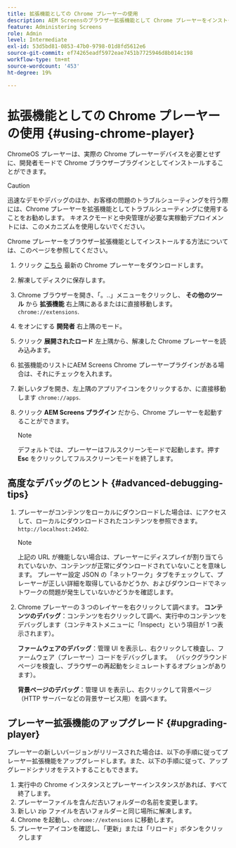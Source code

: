 ```yaml
---
title: 拡張機能としての Chrome プレーヤーの使用
description: AEM Screensのブラウザー拡張機能として Chrome プレーヤーをインストールする方法について説明します。
feature: Administering Screens
role: Admin
level: Intermediate
exl-id: 53d5bd81-0853-47b0-9798-01d8fd5612e6
source-git-commit: ef74265eadf5972eae7451b7725946d8b014c198
workflow-type: tm+mt
source-wordcount: '453'
ht-degree: 19%

---
```


# 拡張機能としての Chrome プレーヤーの使用 {#using-chrome-player}

ChromeOS プレーヤーは、実際の Chrome プレーヤーデバイスを必要とせずに、開発者モードで Chrome ブラウザープラグインとしてインストールすることができます。

>[!CAUTION]
>
> 迅速なデモやデバッグのほか、お客様の問題のトラブルシューティングを行う際には、Chrome プレーヤーを拡張機能としてトラブルシューティングに使用することをお勧めします。 キオスクモードと中央管理が必要な実稼動デプロイメントには、このメカニズムを使用しないでください。

Chrome プレーヤーをブラウザー拡張機能としてインストールする方法については、このページを参照してください。

1. クリック [こちら](https://download.macromedia.com/screens/) 最新の Chrome プレーヤーをダウンロードします。

1. 解凍してディスクに保存します。

1. Chrome ブラウザーを開き、「。..」メニューをクリックし、 **その他のツール** から **拡張機能** 右上隅にあるまたはに直接移動します。 `chrome://extensions`.

1. をオンにする **開発者** 右上隅のモード。

1. クリック **展開されたロード** 左上隅から、解凍した Chrome プレーヤーを読み込みます。

1. 拡張機能のリストにAEM Screens Chrome プレーヤープラグインがある場合は、それにチェックを入れます。

1. 新しいタブを開き、左上隅のアプリアイコンをクリックするか、に直接移動します `chrome://apps`.

1. クリック **AEM Screens プラグイン** だから、Chrome プレーヤーを起動することができます。

   >[!NOTE]
   >
   > デフォルトでは、プレーヤーはフルスクリーンモードで起動します。押す **Esc** をクリックしてフルスクリーンモードを終了します。


## 高度なデバッグのヒント {#advanced-debugging-tips}

1. プレーヤーがコンテンツをローカルにダウンロードした場合は、にアクセスして、ローカルにダウンロードされたコンテンツを参照できます。 `http://localhost:24502`.

   >[!NOTE]
   >
   > 上記の URL が機能しない場合は、プレーヤーにディスプレイが割り当てられていないか、コンテンツが正常にダウンロードされていないことを意味します。 プレーヤー設定 JSON の「ネットワーク」タブをチェックして、プレーヤーが正しい詳細を取得しているかどうか、およびダウンロードでネットワークの問題が発生していないかどうかを確認します。

1. Chrome プレーヤーの 3 つのレイヤーを右クリックして調べます。
   **コンテンツのデバッグ**：コンテンツを右クリックして調べ、実行中のコンテンツをデバッグします（コンテキストメニューに「Inspect」という項目が 1 つ表示されます）。

   **ファームウェアのデバッグ**：管理 UI を表示し、右クリックして検査し、ファームウェア（プレーヤー）コードをデバッグします。 （バックグラウンドページを検査し、ブラウザーの再起動をシミュレートするオプションがあります）。

   **背景ページのデバッグ**：管理 UI を表示し、右クリックして背景ページ（HTTP サーバーなどの背景サービス用）を調べます。

## プレーヤー拡張機能のアップグレード {#upgrading-player}

プレーヤーの新しいバージョンがリリースされた場合は、以下の手順に従ってプレーヤー拡張機能をアップグレードします。また、以下の手順に従って、アップグレードシナリオをテストすることもできます。

1. 実行中の Chrome インスタンスとプレーヤーインスタンスがあれば、すべて終了します。
1. プレーヤーファイルを含んだ古いフォルダーの名前を変更します。
1. 新しい zip ファイルを古いフォルダーと同じ場所に解凍します。
1. Chrome を起動し、`chrome://extensions` に移動します。
1. プレーヤーアイコンを確認し、「更新」または「リロード」ボタンをクリックします
